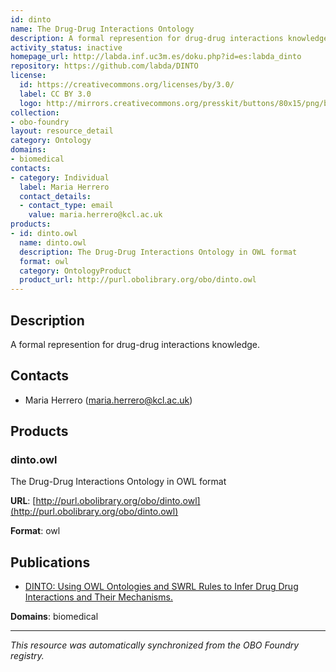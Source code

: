 ```yaml
---
id: dinto
name: The Drug-Drug Interactions Ontology
description: A formal represention for drug-drug interactions knowledge.
activity_status: inactive
homepage_url: http://labda.inf.uc3m.es/doku.php?id=es:labda_dinto
repository: https://github.com/labda/DINTO
license:
  id: https://creativecommons.org/licenses/by/3.0/
  label: CC BY 3.0
  logo: http://mirrors.creativecommons.org/presskit/buttons/80x15/png/by.png
collection:
- obo-foundry
layout: resource_detail
category: Ontology
domains:
- biomedical
contacts:
- category: Individual
  label: Maria Herrero
  contact_details:
  - contact_type: email
    value: maria.herrero@kcl.ac.uk
products:
- id: dinto.owl
  name: dinto.owl
  description: The Drug-Drug Interactions Ontology in OWL format
  format: owl
  category: OntologyProduct
  product_url: http://purl.obolibrary.org/obo/dinto.owl
---
```


## Description

A formal represention for drug-drug interactions knowledge.

## Contacts

- Maria Herrero (maria.herrero@kcl.ac.uk)

## Products

### dinto.owl

The Drug-Drug Interactions Ontology in OWL format

**URL**: [http://purl.obolibrary.org/obo/dinto.owl](http://purl.obolibrary.org/obo/dinto.owl)

**Format**: owl

## Publications

- [DINTO: Using OWL Ontologies and SWRL Rules to Infer Drug Drug Interactions and Their Mechanisms.](https://www.ncbi.nlm.nih.gov/pubmed/26147071)

**Domains**: biomedical

---

*This resource was automatically synchronized from the OBO Foundry registry.*
